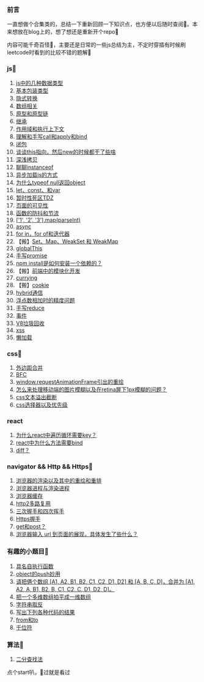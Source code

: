 ### 前言
一直想做个合集类的，总结一下重新回顾一下知识点，也方便以后随时查阅🐷。本来想放在blog上的，想了想还是重新开个repo🍳

内容可能千奇百怪🦄，主要还是日常的一些js总结为主，不定时穿插有时候刷leetcode时看到的比较不错的题解💃


### js🍤
1. [js中的几种数据类型](https://github.com/bibi7/interview/issues/1)
2. [基本包装类型](https://github.com/bibi7/interview/issues/2)
3. [隐式转换](https://github.com/bibi7/interview/issues/3)
4. [数组相关](https://github.com/bibi7/interview/issues/4)
5. [原型和原型链](https://github.com/bibi7/interview/issues/5)
6. [继承](https://github.com/bibi7/interview/issues/6)
7. [作用域和执行上下文](https://github.com/bibi7/interview/issues/7)
8. [理解和手写call和apply和bind](https://github.com/bibi7/interview/issues/8)
9. [闭包](https://github.com/bibi7/interview/issues/9)
10. [谈谈this指向，然后new的时候都干了些啥](https://github.com/bibi7/interview/issues/10)
11. [深浅拷贝](https://github.com/bibi7/interview/issues/11)
12. [聊聊instanceof](https://github.com/bibi7/interview/issues/14)
13. [异步加载js的方式](https://github.com/bibi7/interview/issues/15)
14. [为什么typeof null返回object](https://github.com/bibi7/interview/issues/16)
15. [let、const、和var](https://github.com/bibi7/interview/issues/17)
16. [暂时性死区TDZ](https://github.com/bibi7/interview/issues/18)
17. [页面的可见性](https://github.com/bibi7/interview/issues/23)
18. [函数的防抖和节流](https://github.com/bibi7/interview/issues/24)
19. [['1', '2', '3'].map(parseInt)](https://github.com/bibi7/interview/issues/25)
20. [async](https://github.com/bibi7/interview/issues/26)
21. [for in，for of和迭代器](https://github.com/bibi7/interview/issues/27)
22. 【搬】[Set、Map、WeakSet 和 WeakMap](https://github.com/bibi7/interview/issues/28)
23. [globalThis](https://github.com/bibi7/interview/issues/32)
24. [手写promise](https://github.com/bibi7/interview/issues/33)
25. [npm install是如何安装一个依赖的？](https://github.com/bibi7/interview/issues/36)
26. 【搬】[前端中的模块化开发](https://github.com/bibi7/interview/issues/37)
27. [currying](https://github.com/bibi7/interview/issues/45)
28. 【搬】[cookie](https://github.com/bibi7/interview/issues/46)
29. [hybrid通信](https://github.com/bibi7/interview/issues/49)
30. [浮点数相加时的精度问题](https://github.com/bibi7/interview/issues/50)
31. [手写reduce](https://github.com/bibi7/interview/issues/51)
32. [事件](https://github.com/bibi7/interview/issues/52)
33. [V8垃圾回收](https://github.com/bibi7/interview/issues/54)
34. [xss](https://github.com/bibi7/interview/issues/59)
35. [懒加载](https://github.com/bibi7/interview/issues/60)


### css🍥
1. [外边距合并](https://github.com/bibi7/interview/issues/12)
2. [BFC](https://github.com/bibi7/interview/issues/13)
3. [window.requestAnimationFrame引出的重绘](https://github.com/bibi7/interview/issues/19)
4. [怎么来处理移动端的图片模糊以及在retina屏下1px模糊的问题？](https://github.com/bibi7/interview/issues/43)
5. [css文本溢出截断](https://github.com/bibi7/interview/issues/47)
6. [css选择器以及优先级](https://github.com/bibi7/fe-daily-increase/issues/48)


### react
1. [为什么react中遍历循环需要key？](https://github.com/bibi7/interview/issues/31)
2. [react中为什么方法需要bind](https://github.com/bibi7/interview/issues/44)
3. [diff？](https://github.com/bibi7/interview/issues/55)

### navigator && Http && Https🏓
1. [浏览器的渲染以及其中的重绘和重排](https://github.com/bibi7/interview/issues/20)
2. [浏览器进程与渲染进程](https://github.com/bibi7/interview/issues/21)
3. [浏览器缓存](https://github.com/bibi7/interview/issues/22)
4. [http2多路复用](https://github.com/bibi7/interview/issues/34)
5. [三次握手和四次挥手](https://github.com/bibi7/interview/issues/35)
6. [Https握手](https://github.com/bibi7/interview/issues/40)
7. [get和post？](https://github.com/bibi7/interview/issues/53)
8. [浏览器输入 url 到页面的展现，具体发生了些什么？](https://github.com/bibi7/interview/issues/58)

### 有趣的小题目🍑
1. [具名自执行函数](https://github.com/bibi7/interview/issues/29)
2. [object的push妙用](https://github.com/bibi7/interview/issues/30)
3. [请把俩个数组 [A1, A2, B1, B2, C1, C2, D1, D2] 和 [A, B, C, D]，合并为 [A1, A2, A, B1, B2, B, C1, C2, C, D1, D2, D]。](https://github.com/bibi7/interview/issues/38)
4. [把一个多维数组拍平成一维数组](https://github.com/bibi7/interview/issues/39)
5. [字符串取反](https://github.com/bibi7/interview/issues/41)
6. [写出下列各种代码的结果](https://github.com/bibi7/interview/issues/42)
7. [from和to](https://github.com/bibi7/interview/issues/56)
8. [千位符](https://github.com/bibi7/interview/issues/57)

### 算法🍖
1. [二分查找法](https://leetcode-cn.com/problems/search-insert-position/solution/js-by-joeyzhouyicheng-4/)




点个start叭，🐴过就是看过
